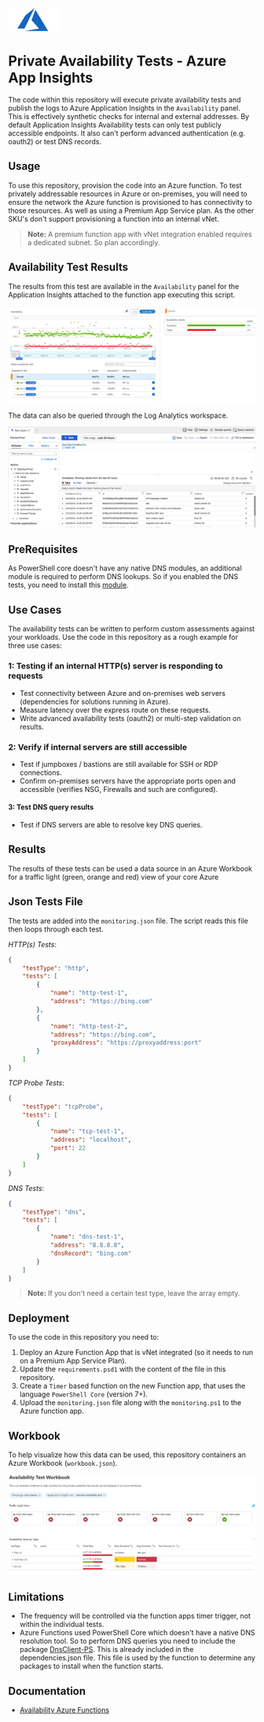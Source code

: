 <img src=".images/azurelogo-1.png" width="100" height="50" />

# Private Availability Tests - Azure App Insights

The code within this repository will execute private availability tests and publish the logs to Azure Application Insights in the `Availability` panel. This is effectively synthetic checks for internal and external addresses. By default Application Insights Availability tests can only test publicly accessible endpoints. It also can't perform advanced authentication (e.g. oauth2) or test DNS records.

## Usage

To use this repository, provision the code into an Azure function. To test privately addressable resources in Azure or on-premises, you will need to ensure the network the Azure function is provisioned to has connectivity to those resources. As well as using a Premium App Service plan. As the other SKU's don't support provisioning a function into an internal vNet.

> **Note:** A premium function app with vNet integration enabled requires a dedicated subnet. So plan accordingly.

## Availability Test Results

The results from this test are available in the `Availability` panel for the Application Insights attached to the function app executing this script.

![example-availability-test-results](.images/availabilitytest.png)

The data can also be queried through the Log Analytics workspace.

![log-analytics-query](.images/loganalytics-availability-query.png)

## PreRequisites

As PowerShell core doesn't have any native DNS modules, an additional module is required to perform DNS lookups. So if you enabled the DNS tests, you need to install this [module](https://github.com/rmbolger/DnsClient-PS).

## Use Cases

The availability tests can be written to perform custom assessments against your workloads. Use the code in this repository as a rough example for three use cases:

### 1: Testing if an internal HTTP(s) server is responding to requests

- Test connectivity between Azure and on-premises web servers (dependencies for solutions running in Azure).
- Measure latency over the express route on these requests.
- Write advanced availability tests (oauth2) or multi-step validation on results.

### 2: Verify if internal servers are still accessible

- Test if jumpboxes / bastions are still available for SSH or RDP connections.
- Confirm on-premises servers have the appropriate ports open and accessible (verifies NSG, Firewalls and such are configured).

#### 3: Test DNS query results

- Test if DNS servers are able to resolve key DNS queries.

## Results

The results of these tests can be used a data source in an Azure Workbook for a traffic light (green, orange and red) view of your core Azure

## Json Tests File

The tests are added into the `monitoring.json` file. The script reads this file then loops through each test.

*HTTP(s) Tests*:

```json
{
    "testType": "http",
    "tests": [
        {
            "name": "http-test-1",
            "address": "https://bing.com"
        },
        {
            "name": "http-test-2",
            "address": "https://bing.com",
            "proxyAddress": "https://proxyaddress:port"
        }
    ]
}
```

*TCP Probe Tests*:

```json
{
    "testType": "tcpProbe",
    "tests": [
        {
            "name": "tcp-test-1",
            "address": "localhost",
            "port": 22
        }
    ]
}
```

*DNS Tests*:

```json
{
    "testType": "dns",
    "tests": [
        {
            "name": "dns-test-1",
            "address": "8.8.8.8",
            "dnsRecord": "bing.com"
        }
    ]
}
```

> **Note:** If you don't need a certain test type, leave the array empty.

## Deployment

To use the code in this repository you need to:

1. Deploy an Azure Function App that is vNet integrated (so it needs to run on a Premium App Service Plan).
2. Update the `requirements.psd1` with the content of the file in this repository.
3. Create a `Timer` based function on the new Function app, that uses the language `PowerShell Core` (version 7+).
4. Upload the `monitoring.json` file along with the `monitoring.ps1` to the Azure function app.

<!-- To simplify running a Proof Of Concept for this code the `deployment` directory contains Bicep modules can can be used to deploy the entire stack end-to-end. -->

## Workbook

To help visualize how this data can be used, this repository containers an Azure Workbook (`workbook.json`).

![workbook](.images/availability-test-trafficlight-view.png)

## Limitations

- The frequency will be controlled via the function apps timer trigger, not within the individual tests.
- Azure Functions used PowerShell Core which doesn't have a native DNS resolution tool. So to perform DNS queries you need to include the package [DnsClient-PS](https://github.com/rmbolger/DnsClient-PS). This is already included in the dependencies.json file. This file is used by the function to determine any packages to install when the function starts.

## Documentation

- [Availability Azure Functions](https://docs.microsoft.com/en-us/azure/azure-monitor/app/availability-azure-functions)
